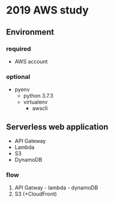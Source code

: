 # 2019 AWS study

## Environment
### required
- AWS account

### optional
- pyenv
    - python 3.7.3
    - virtualenv
        - awscli

## Serverless web application
- API Gateway
- Lambda
- S3
- DynamoDB

### flow
1. API Gatway - lambda - dynamoDB
2. S3 (+CloudFront)
